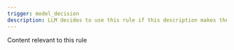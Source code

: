 ```yaml
---
trigger: model_decision
description: LLM decides to use this rule if this description makes the rule relevant
---
```


Content relevant to this rule